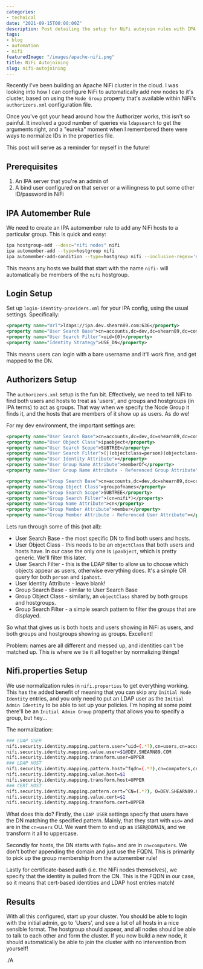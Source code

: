 ```yaml
---
categories:
- technical
date: "2021-09-15T00:00:00Z"
description: Post detailing the setup for NiFi autojoin rules with IPA
tags:
- blog
- automation
- nifi
featuredImage: "/images/apache-nifi.png"
title: NiFi Autojoining
slug: nifi-autojoining
---
```


Recently I've been building an Apache NiFi cluster in the cloud. I was looking
into how I can configure NiFi to automatically add new nodes to it's cluster,
based on using the `Node Group` property that's available within NiFi's
`authorizers.xml` configuration file.
<!--more-->
Once you've got your head around how the Authorizer works, this isn't so
painful. It involved a good number of queries via `ldapsearch` to get the
arguments right, and a "eureka" moment when I remembered there were ways to
normalize IDs in the properties file.

This post will serve as a reminder for myself in the future!

## Prerequisites ##

1. An IPA server that you're an admin of
2. A bind user configured on that server or a willingness to put some other
   ID/password in NiFi

## IPA Automember Rule ##

We need to create an IPA automember rule to add any NiFi hosts to a particular
group. This is quick and easy:

<!-- spellchecker-disable -->
```sh
ipa hostgroup-add --desc="nifi nodes" nifi
ipa automember-add --type=hostgroup nifi
ipa automember-add-condition --type=hostgroup nifi --inclusive-regex='nifi-\d+' --key=fqdn
```
<!-- spellchecker-enable -->

This means any hosts we build that start with the name `nifi-` will
automatically be members of the `nifi` hostgroup.

## Login Setup ##

Set up `login-identity-providers.xml` for your IPA config, using the usual
settings. Specifically:

<!-- spellchecker-disable -->
```xml
<property name="Url">ldaps://ipa.dev.shearn89.com:636</property>
<property name="User Search Base">cn=accounts,dc=dev,dc=shearn89,dc=com</property>
<property name="User Search Filter">uid={0}</property>
<property name="Identity Strategy">USE_DN</property>
```
<!-- spellchecker-enable -->

This means users can login with a bare username and it'll work fine, and get
mapped to the DN.

## Authorizers Setup ##

The `authorizers.xml` setup is the fun bit. Effectively, we need to tell NiFi
to find both users and hosts to treat as 'users', and groups and hostgroups (in
IPA terms) to act as groups. That way when we specify the Node Group it finds
it, and the hosts that are members of it show up as users. As do we!

For my dev environment, the important settings are:

<!-- spellchecker-disable -->
```xml
<property name="User Search Base">cn=accounts,dc=dev,dc=shearn89,dc=com</property>
<property name="User Object Class">ipaobject</property>
<property name="User Search Scope">SUBTREE</property>
<property name="User Search Filter">(|(objectclass=person)(objectclass=ipahost))</property>
<property name="User Identity Attribute"></property>
<property name="User Group Name Attribute">memberOf</property>
<property name="User Group Name Attribute - Referenced Group Attribute"></property>

<property name="Group Search Base">cn=accounts,dc=dev,dc=shearn89,dc=com</property>
<property name="Group Object Class">groupofnames</property>
<property name="Group Search Scope">SUBTREE</property>
<property name="Group Search Filter">(cn=nifi*)</property>
<property name="Group Name Attribute">cn</property>
<property name="Group Member Attribute">member</property>
<property name="Group Member Attribute - Referenced User Attribute"></property>
```
<!-- spellchecker-enable -->

Lets run through some of this (not all):

* User Search Base - the most specific DN to find both users and hosts.
* User Object Class - this needs to be an `objectClass` that both users and
  hosts have. In our case the only one is `ipaobject`, which is pretty generic.
  We'll filter this later.
* User Search Filter - this is the LDAP filter to allow us to choose which
  objects appear as users, otherwise everything does. It's a simple OR query
  for both `person` and `ipahost`.
* User Identity Attribute - leave blank!
* Group Search Base - similar to User Search Base
* Group Object Class - similarly, an `objectClass` shared by both groups and
  hostgroups.
* Group Search Filter - a simple search pattern to filter the groups that are
  displayed.

So what that gives us is both hosts and users showing in NiFi as users, and
both groups and hostgroups showing as groups. Excellent!

Problem: names are all different and messed up, and identities can't be matched
up. This is where we tie it all together by normalizing things!

## Nifi.properties Setup ##

We use normalization rules in `nifi.properties` to get everything working. This
has the added benefit of meaning that you can skip any `Initial Node Identity`
entries, and you only need to put an LDAP user as the `Initial Admin Identity`
to be able to set up your policies. I'm hoping at some point there'll be an
`Initial Admin Group` property that allows you to specify a group, but hey...

The normalization:

<!-- spellchecker-disable -->
```sh
### LDAP USER
nifi.security.identity.mapping.pattern.user=^uid=(.*?),cn=users,cn=accounts,dc=dev,dc=shearn89,dc=com
nifi.security.identity.mapping.value.user=$1@DEV.SHEARN89.COM
nifi.security.identity.mapping.transform.user=UPPER
### LDAP HOST
nifi.security.identity.mapping.pattern.host=^fqdn=(.*?),cn=computers,cn=accounts,dc=dev,dc=shearn89,dc=com
nifi.security.identity.mapping.value.host=$1
nifi.security.identity.mapping.transform.host=UPPER
### CERT HOST
nifi.security.identity.mapping.pattern.cert=^CN=(.*?), O=DEV.SHEARN89.COM
nifi.security.identity.mapping.value.cert=$1
nifi.security.identity.mapping.transform.cert=UPPER
```
<!-- spellchecker-enable -->

What does this do? Firstly, the `LDAP USER` settings specify that users have
the DN matching the specified pattern. Mainly, that they start with `uid=` and
are in the `cn=users` OU. We want them to end up as `USER@DOMAIN`, and we
transform it all to uppercase.

Secondly for hosts, the DN starts with `fqdn=` and are in `cn=computers`. We
don't bother appending the domain and just use the FQDN. This is primarily to
pick up the group membership from the automember rule!

Lastly for certificate-based auth (i.e. the NiFi nodes themselves), we specify
that the identity is pulled from the CN. This is the FQDN in our case, so it
means that cert-based identities and LDAP host entries match!

## Results ##

With all this configured, start up your cluster. You should be able to login
with the initial admin, go to 'Users', and see a list of all hosts in a nice
sensible format. The hostgroup should appear, and all nodes should be able to
talk to each other and form the cluster. If you now build a new node, it should
automatically be able to join the cluster with no intervention from yourself!

./A
